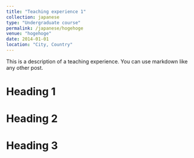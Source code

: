 ```yaml
---
title: "Teaching experience 1"
collection: japanese
type: "Undergraduate course"
permalink: /japanese/hogehoge
venue: "hogehoge"
date: 2014-01-01
location: "City, Country"
---
```


This is a description of a teaching experience. You can use markdown like any other post.

Heading 1
======

Heading 2
======

Heading 3
======
